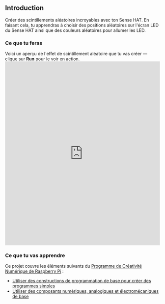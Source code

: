 ## Introduction

Créer des scintillements aléatoires incroyables avec ton Sense HAT. En faisant cela, tu apprendras à choisir des positions aléatoires sur l'écran LED du Sense HAT ainsi que des couleurs aléatoires pour allumer les LED.

### Ce que tu feras

Voici un aperçu de l'effet de scintillement aléatoire que tu vas créer — clique sur **Run** pour le voir en action. <iframe src="https://trinket.io/embed/python/55af2b45f5?outputOnly=true&runOption=run" width="100%" height="600" frameborder="0" marginwidth="0" marginheight="0" allowfullscreen mark="crwd-mark"></iframe>


### Ce que tu vas apprendre

Ce projet couvre les éléments suivants du [Programme de Créativité Numérique de Raspberry Pi](https://www.raspberrypi.org/curriculum/) :

- [Utiliser des constructions de programmation de base pour créer des programmes simples](https://www.raspberrypi.org/curriculum/programming/creator)
- [Utiliser des composants numériques, analogiques et électromécaniques de base](https://www.raspberrypi.org/curriculum/physical-computing/creator)
